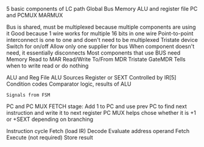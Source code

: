 5 basic components of LC path
    Global Bus
    Memory
    ALU and register file
    PC and PCMUX
    MARMUX


Bus is shared, must be multiplexed because multiple components are using it
    Good because 1 wire works for multiple
    16 bits in one wire
Point-to-point interconnect is one to one and doen't need to be multiplexed
Tristate device
    Switch for on/off
    Allow only one supplier for bus
    When component doesn't need, it essentially disconnects
    Most components that use BUS need
Memory
    Read to MAR
    Read/Write To/From MDR
    Tristate GateMDR
        Tells when to write read or do nothing

ALU and Reg File
    ALU Sources
        Register or SEXT
        Controlled by IR[5]
    Condition codes
        Comparator logic, results of ALU
    
    Signals from FSM

PC and PC MUX
    FETCH stage: Add 1 to PC and use prev PC to find next instruction and write it to next register
    PC MUX helps chose whether it is +1 or +SEXT depending on branching

Instruction cycle
    Fetch (load IR)
    Decode
    Evaluate address
    operand Fetch
    Execute (not required)
    Store result